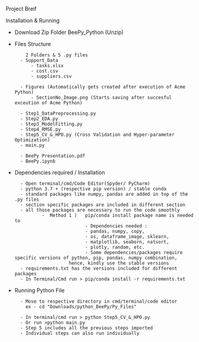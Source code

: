 Project Breif 

Installation & Running

- Download Zip Folder BeePy_Python (Unzip)

- Files Structure

          2 Folders & 5 .py files
        - Support_Data
            - tasks.xlsx
            - cost.csv
            - suppliers.csv

        - Figures (Automatically gets created after execution of Acme Python)
            - SectionNo_Image.png (Starts saving after succesful exceution of Acme Python)

        - Step1_DataPreprocessing.py
        - Step2_EDA.py
        - Step3_ModelFitting.py
        - Step4_RMSE.py
        - Step5_CV_&_HPO.py (Cross Validation and Hyper-parameter Optimization)
        - main.py
        
        - BeePy Presentation.pdf
        - BeePy.ipynb
    
- Dependencies required / Installation

        - Open terminal/cmd/Code Editor(Spyder/ PyCharm)
        - python 3.7 + (respective pip version) / stable conda
        - standard packages like numpy, pandas are added in top of the .py files
        - section specific packages are included in different section
        - all those packages are necessary to run the code smoothly
                -  Method 1 )   pip/conda install package name is needed to 
                                - Dependencies needed :
                                - pandas, numpy, copy, 
                                - os, dataframe_image, sklearn, 
                                - matplotlib, seaborn, natsort, 
                                - plotly, random, etc.
                                - Some dependencies/packages require specific versions of python, pip, pandas, numpy combination,
                          hence, kindly use the stable versions
        - requirements.txt has the versions included for different packages
        - In Terminal/Cmd run > pip/conda install -r requirements.txt

- Running Python File

        - Move to respective directory in cmd/terminal/code editor 
          ex - cd "Downloads/python_BeePy/Py_Files" 

        - In terminal/cmd run > python Step5_CV_&_HPO.py
        - Or run >python main.py
        - Step 5 includes all the previous steps imported
        - Individual steps can also run individually




